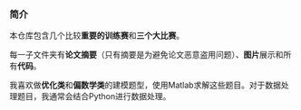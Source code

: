 ### 简介

本仓库包含几个比较**重要的训练赛**和**三个大比赛**。

每一子文件夹有**论文摘要**（只有摘要是为避免论文恶意盗用问题）、**图片**展示和所有**代码**。

我喜欢做**优化类**和**偏数学类**的建模题型，使用Matlab求解这些题目。对于数据处理题目，我通常会结合Python进行数据处理。